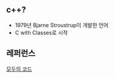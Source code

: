 ## c++?
- 1979년 Bjarne Stroustrup이 개발한 언어
- C with Classes로 시작

## 레퍼런스
[모두의 코드](https://modoocode.com/135)
